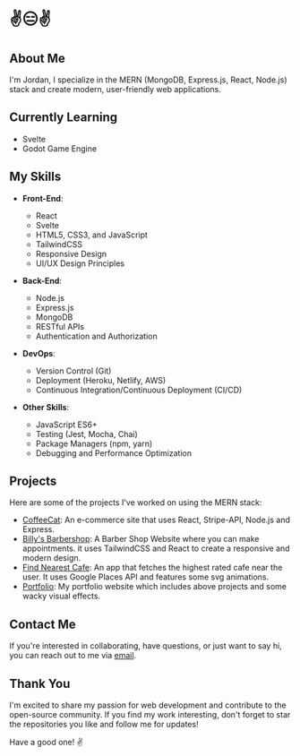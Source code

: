 # ✌️😑✌️

## About Me
I'm Jordan, I specialize in the MERN (MongoDB, Express.js, React, Node.js) stack and create modern, user-friendly web applications.

## Currently Learning
- Svelte 
- Godot Game Engine

## My Skills

- **Front-End**:
  - React
  - Svelte
  - HTML5, CSS3, and JavaScript
  - TailwindCSS
  - Responsive Design
  - UI/UX Design Principles

- **Back-End**:
  - Node.js
  - Express.js
  - MongoDB
  - RESTful APIs
  - Authentication and Authorization

- **DevOps**:
  - Version Control (Git)
  - Deployment (Heroku, Netlify, AWS)
  - Continuous Integration/Continuous Deployment (CI/CD)

- **Other Skills**:
  - JavaScript ES6+
  - Testing (Jest, Mocha, Chai)
  - Package Managers (npm, yarn)
  - Debugging and Performance Optimization

## Projects
Here are some of the projects I've worked on using the MERN stack:

- [CoffeeCat](https://github.com/joayo13/coffeecat): An e-commerce site that uses React, Stripe-API, Node.js and Express.
- [Billy's Barbershop](https://github.com/joayo13/barbershop): A Barber Shop Website where you can make appointments. it uses TailwindCSS and React to create a responsive and modern design.
- [Find Nearest Cafe](https://github.com/joayo13/findnearestcafe): An app that fetches the highest rated cafe near the user. It uses Google Places API and features some svg animations.
- [Portfolio](https://github.com/joayo13/portfolio): My portfolio website which includes above projects and some wacky visual effects.

## Contact Me
If you're interested in collaborating, have questions, or just want to say hi, you can reach out to me via [email](mailto:jordan.ayotte1999@gmail.com).

## Thank You
I'm excited to share my passion for web development and contribute to the open-source community. If you find my work interesting, don't forget to star the repositories you like and follow me for updates!

Have a good one! ✌️
